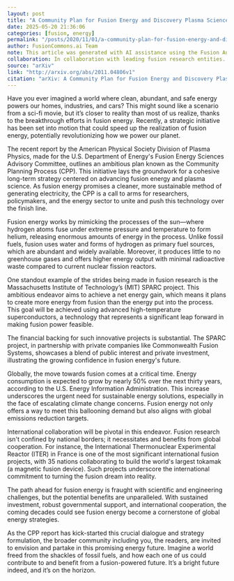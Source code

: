 ```yaml
---
layout: post
title: "A Community Plan for Fusion Energy and Discovery Plasma Sciences"
date: 2025-05-20 21:36:06
categories: [fusion, energy]
permalink: "/posts/2020/11/01/a-community-plan-for-fusion-energy-and-discovery-plasma-sciences/"
author: FusionCommons.ai Team
note: This article was generated with AI assistance using the Fusion Authority Engine, developed by Travis Frye.
collaboration: In collaboration with leading fusion research entities.
source: "arXiv"
link: "http://arxiv.org/abs/2011.04806v1"
citation: "arXiv: A Community Plan for Fusion Energy and Discovery Plasma Sciences"
---
```


Have you ever imagined a world where clean, abundant, and safe energy powers our homes, industries, and cars? This might sound like a scenario from a sci-fi movie, but it’s closer to reality than most of us realize, thanks to the breakthrough efforts in fusion energy. Recently, a strategic initiative has been set into motion that could speed up the realization of fusion energy, potentially revolutionizing how we power our planet.

The recent report by the American Physical Society Division of Plasma Physics, made for the U.S. Department of Energy's Fusion Energy Sciences Advisory Committee, outlines an ambitious plan known as the Community Planning Process (CPP). This initiative lays the groundwork for a cohesive long-term strategy centered on advancing fusion energy and plasma science. As fusion energy promises a cleaner, more sustainable method of generating electricity, the CPP is a call to arms for researchers, policymakers, and the energy sector to unite and push this technology over the finish line.

Fusion energy works by mimicking the processes of the sun—where hydrogen atoms fuse under extreme pressure and temperature to form helium, releasing enormous amounts of energy in the process. Unlike fossil fuels, fusion uses water and forms of hydrogen as primary fuel sources, which are abundant and widely available. Moreover, it produces little to no greenhouse gases and offers higher energy output with minimal radioactive waste compared to current nuclear fission reactors.

One standout example of the strides being made in fusion research is the Massachusetts Institute of Technology’s (MIT) SPARC project. This ambitious endeavor aims to achieve a net energy gain, which means it plans to create more energy from fusion than the energy put into the process. This goal will be achieved using advanced high-temperature superconductors, a technology that represents a significant leap forward in making fusion power feasible.

The financial backing for such innovative projects is substantial. The SPARC project, in partnership with private companies like Commonwealth Fusion Systems, showcases a blend of public interest and private investment, illustrating the growing confidence in fusion energy's future.

Globally, the move towards fusion comes at a critical time. Energy consumption is expected to grow by nearly 50% over the next thirty years, according to the U.S. Energy Information Administration. This increase underscores the urgent need for sustainable energy solutions, especially in the face of escalating climate change concerns. Fusion energy not only offers a way to meet this ballooning demand but also aligns with global emissions reduction targets. 

International collaboration will be pivotal in this endeavor. Fusion research isn't confined by national borders; it necessitates and benefits from global cooperation. For instance, the International Thermonuclear Experimental Reactor (ITER) in France is one of the most significant international fusion projects, with 35 nations collaborating to build the world's largest tokamak (a magnetic fusion device). Such projects underscore the international commitment to turning the fusion dream into reality.

The path ahead for fusion energy is fraught with scientific and engineering challenges, but the potential benefits are unparalleled. With sustained investment, robust governmental support, and international cooperation, the coming decades could see fusion energy become a cornerstone of global energy strategies.

As the CPP report has kick-started this crucial dialogue and strategy formulation, the broader community including you, the readers, are invited to envision and partake in this promising energy future. Imagine a world freed from the shackles of fossil fuels, and how each one of us could contribute to and benefit from a fusion-powered future. It’s a bright future indeed, and it’s on the horizon.
